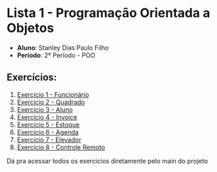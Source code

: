 # Lista 1 - Programação Orientada a Objetos

- **Aluno**: Stanley Dias Paulo Filho
- **Período**: 2º Período - POO

## Exercícios:

1. [Exercício 1 - Funcionário](https://github.com/stanleydiasp/Lista1-POO/blob/main/src/Ex1)
2. [Exercício 2 - Quadrado](https://github.com/stanleydiasp/Lista1-POO/blob/main/Ex2/PrincipalQuadrado.java)
3. [Exercício 3 - Aluno](https://github.com/stanleydiasp/Lista1-POO/blob/main/Ex3/AlunoTeste.java)
4. [Exercício 4 - Invoice](https://github.com/stanleydiasp/Lista1-POO/blob/main/Ex4/InvoiceTeste.java)
5. [Exercício 5 - Estoque](https://github.com/stanleydiasp/Lista1-POO/blob/main/Ex5/PrincipalEstoque.java)
6. [Exercício 6 - Agenda](https://github.com/stanleydiasp/Lista1-POO/blob/main/Ex6/AgendaTeste.java)
7. [Exercício 7 - Elevador](https://github.com/stanleydiasp/Lista1-POO/blob/main/Ex7/ElevadorTeste.java)
8. [Exercício 8 - Controle Remoto](https://github.com/stanleydiasp/Lista1-POO/blob/main/Ex8/ControleTeste.java)

Dá pra acessar todos os exercicios diretamente pelo main do projeto

